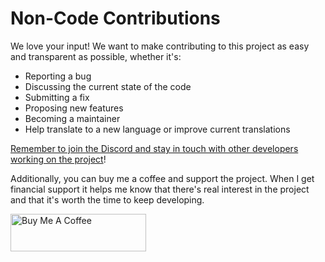 # Non-Code Contributions

We love your input! We want to make contributing to this project as easy and transparent as possible, whether it's:

- Reporting a bug
- Discussing the current state of the code
- Submitting a fix
- Proposing new features
- Becoming a maintainer
- Help translate to a new language or improve current translations

[Remember to join the Discord and stay in touch with other developers working on the project](https://discord.gg/R6QDyJgbD2)! 

Additionally, you can buy me a coffee and support the project. When I get financial support it helps me know that there's real interest in the project and that it's worth the time to keep developing. 

<a href="https://www.buymeacoffee.com/haykot" target="_blank"><img src="https://cdn.buymeacoffee.com/buttons/v2/default-green.png" alt="Buy Me A Coffee" style="height: 60px !important;width: 217px !important;" ></a>